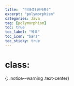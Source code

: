 ```yaml
---
title:  "다형성(공사중)"
excerpt: "polymorphism"
categories: Java
tag: [polymorphism]
toc: true
toc_label: "목록"
toc_icon: "bars"
toc_sticky: true
---
```


# class:
{: .notice--warning .text-center}

```java

```
